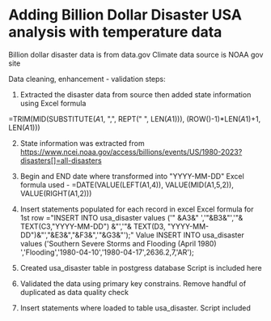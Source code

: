 # Adding Billion Dollar Disaster USA analysis with temperature data
Billion dollar disaster data is from data.gov
Climate data source is NOAA gov site

Data cleaning, enhancement - validation steps:

1. Extracted the disaster data from source then added state information using 
Excel formula 

=TRIM(MID(SUBSTITUTE($A$1, ",", REPT(" ", LEN($A$1))), (ROW()-1)*LEN($A$1)+1, LEN($A$1)))

2. State information was extracted from 
https://www.ncei.noaa.gov/access/billions/events/US/1980-2023?disasters[]=all-disasters

3. Begin and END date where transformed into "YYYY-MM-DD"
Excel formula used - =DATE(VALUE(LEFT(A1,4)), VALUE(MID(A1,5,2)), VALUE(RIGHT(A1,2)))

4. Insert statements populated for each record in excel 
Excel formula for 1st row 
="INSERT INTO usa_disaster values ('" &A3&" ','"&B3&"','"& TEXT(C3,"YYYY-MM-DD") &"','"& TEXT(D3, "YYYY-MM-DD")&"',"&E3&","&F3&",'"&G3&"');"
Value
INSERT INTO usa_disaster values ('Southern Severe Storms and Flooding (April 1980) ','Flooding','1980-04-10','1980-04-17',2636.2,7,'AR');

5. Created usa_disaster table in postgress database
Script is included here

6. Validated the data using primary key constrains.
Remove handful of duplicated as data quality check

7. Insert statements where loaded to table usa_disaster.
Script included

